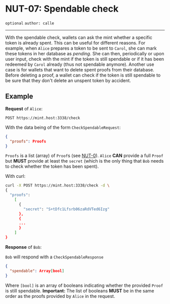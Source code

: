 NUT-07: Spendable check
==========================

`optional` `author: calle`

---

With the spendable check, wallets can ask the mint whether a specific token is already spent. This can be useful for different reasons. For example, when `Alice` prepares a token to be sent to `Carol`, she can mark these tokens in her database as *pending*. She can then, periodically or upon user input, check with the mint if the token is still spendable or if it has been redeemed by `Carol` already (thus not spendable anymore). Another use case is for wallets that want to delete spent proofs from their database. Before deleting a proof, a wallet can check if the token is still spendable to be sure that they don't delete an unspent token by accident.

## Example

**Request** of `Alice`:

```http
POST https://mint.host:3338/check
```

With the data being of the form `CheckSpendableRequest`:

```json
{
  "proofs": Proofs
}
```

`Proofs` is a list (array) of `Proof`s (see [NUT-0][00]). `Alice` **CAN** provide a full `Proof` but **MUST** provide at least the `secret` (which is the only thing that `Bob` needs to check whether the token has been spent).

With curl:

```bash
curl -X POST https://mint.host:3338/check -d \
{
  "proofs": 
    [
      {
        "secret": "S+tDfc1Lfsrb06zaRdVTed6Izg"
      },
      {
      ...
      }
    ]
}
```
**Response** of `Bob`:

`Bob` will respond with a `CheckSpendableResponse` 

```json
{
  "spendable": Array[bool]
}
```

Where `[bool]` is an array of booleans indicating whether the provided `Proof` is still spendable. **Important:** The list of booleans **MUST** be in the same order as the proofs provided by `Alice` in the request.

[00]: 00.md
[01]: 01.md
[02]: 02.md
[03]: 03.md
[04]: 04.md
[05]: 05.md
[06]: 06.md
[07]: 07.md
[08]: 08.md
[09]: 09.md
[10]: 10.md
[11]: 11.md
[12]: 12.md
[13]: 13.md
[14]: 14.md
[15]: 15.md
[16]: 16.md
[17]: 17.md
[18]: 18.md
[19]: 19.md
[20]: 20.md